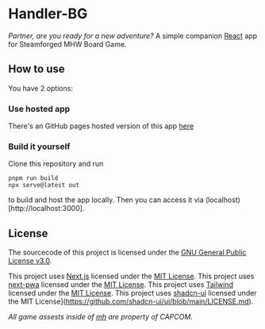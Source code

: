 # Handler-BG
*Partner, are you ready for a new adventure?*
A simple companion [React](https://github.com/facebook/react/releases) app for Steamforged MHW Board Game.

## How to use
You have 2 options:
### Use hosted app
There's an GitHub pages hosted version of this app [here](https://redbo0n.github.io/bg_handler/)

### Build it yourself
Clone this repository and run 
```
pnpm run build
npx serve@latest out
```
to build and host the app locally. Then you can access it via (localhost)[http://localhost:3000].

## License
The sourcecode of this project is licensed under the [GNU General Public License v3.0](https://github.com/reDBo0n/bg_handler/blob/main/LICENSE).

This project uses [Next.js](https://github.com/vercel/next.js) licensed under the [MIT License](https://github.com/vercel/next.js/blob/canary/license.md).
This project uses [next-pwa](https://github.com/shadowwalker/next-pwa) licensed under the [MIT License](https://github.com/shadowwalker/next-pwa/blob/master/LICENSE).
This project uses [Tailwind](https://github.com/tailwindlabs/tailwindcss) licensed under the [MIT License](https://github.com/tailwindlabs/tailwindcss/blob/main/LICENSE).
This project uses [shadcn-ui](https://github.com/shadcn-ui/ui) licensed under the MIT License](https://github.com/shadcn-ui/ui/blob/main/LICENSE.md).

*All game assests inside of [mh](https://github.com/reDBo0n/bg_handler/tree/main/public/mh) are property of CAPCOM.*
